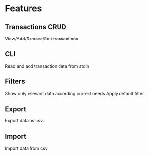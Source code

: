 Features
========

Transactions CRUD
-----------------
View/Add/Remove/Edit transactions

CLI
---
Read and add transaction data from stdin

Filters
-------
Show only relevant data according current needs
Apply default filter

Export
------
Export data as csv.

Import
------
Import data from csv

